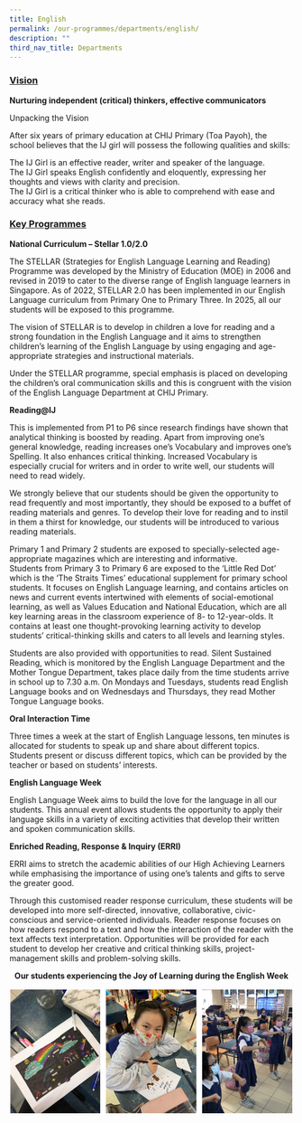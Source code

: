 ```yaml
---
title: English
permalink: /our-programmes/departments/english/
description: ""
third_nav_title: Departments
---
```

### **<u>Vision</u>**


**Nurturing independent (critical) thinkers, effective communicators**

Unpacking the Vision

After six years of primary education at CHIJ Primary (Toa Payoh), the school believes that the IJ girl will possess the following qualities and skills:

The IJ Girl is an effective reader, writer and speaker of the language.  
The IJ Girl speaks English confidently and eloquently, expressing her thoughts and views with clarity and precision.  
The IJ Girl is a critical thinker who is able to comprehend with ease and accuracy what she reads.

### **<u>Key Programmes</u>**


**National Curriculum – Stellar 1.0/2.0**

The STELLAR (Strategies for English Language Learning and Reading) Programme was developed by the Ministry of Education (MOE) in 2006 and revised in 2019 to cater to the diverse range of English language learners in Singapore. As of 2022, STELLAR 2.0 has been implemented in our English Language curriculum from Primary One to Primary Three. In 2025, all our students will be exposed to this programme.

The vision of STELLAR is to develop in children a love for reading and a strong foundation in the English Language and it aims to strengthen children’s learning of the English Language by using engaging and age-appropriate strategies and instructional materials.

Under the STELLAR programme, special emphasis is placed on developing the children’s oral communication skills and this is congruent with the vision of the English Language Department at CHIJ Primary.

**Reading@IJ**

This is implemented from P1 to P6 since research findings have shown that analytical thinking is boosted by reading. Apart from improving one’s general knowledge, reading increases one’s Vocabulary and improves one’s Spelling. It also enhances critical thinking. Increased Vocabulary is especially crucial for writers and in order to write well, our students will need to read widely.

We strongly believe that our students should be given the opportunity to read frequently and most importantly, they should be exposed to a buffet of reading materials and genres. To develop their love for reading and to instil in them a thirst for knowledge, our students will be introduced to various reading materials.

Primary 1 and Primary 2 students are exposed to specially-selected age-appropriate magazines which are interesting and informative.  
Students from Primary 3 to Primary 6 are exposed to the ‘Little Red Dot’ which is the ‘The Straits Times’ educational supplement for primary school students. It focuses on English Language learning, and contains articles on news and current events intertwined with elements of social-emotional learning, as well as Values Education and National Education, which are all key learning areas in the classroom experience of 8- to 12-year-olds. It contains at least one thought-provoking learning activity to develop students’ critical-thinking skills and caters to all levels and learning styles.

Students are also provided with opportunities to read. Silent Sustained Reading, which is monitored by the English Language Department and the Mother Tongue Department, takes place daily from the time students arrive in school up to 7.30 a.m. On Mondays and Tuesdays, students read English Language books and on Wednesdays and Thursdays, they read Mother Tongue Language books.

**Oral Interaction Time**

Three times a week at the start of English Language lessons, ten minutes is allocated for students to speak up and share about different topics. Students present or discuss different topics, which can be provided by the teacher or based on students’ interests.

**English Language Week**

English Language Week aims to build the love for the language in all our students. This annual event allows students the opportunity to apply their language skills in a variety of exciting activities that develop their written and spoken communication skills.

**Enriched Reading, Response & Inquiry (ERRI)**

ERRI aims to stretch the academic abilities of our High Achieving Learners while emphasising the importance of using one’s talents and gifts to serve the greater good.

Through this customised reader response curriculum, these students will be developed into more self-directed, innovative, collaborative, civic-conscious and service-oriented individuals. Reader response focuses on how readers respond to a text and how the interaction of the reader with the text affects text interpretation. Opportunities will be provided for each student to develop her creative and critical thinking skills, project-management skills and problem-solving skills.


<p style="text-align:center;"> <strong>Our students experiencing the Joy of Learning during the English Week</strong></p>

![English](/images/english.png)